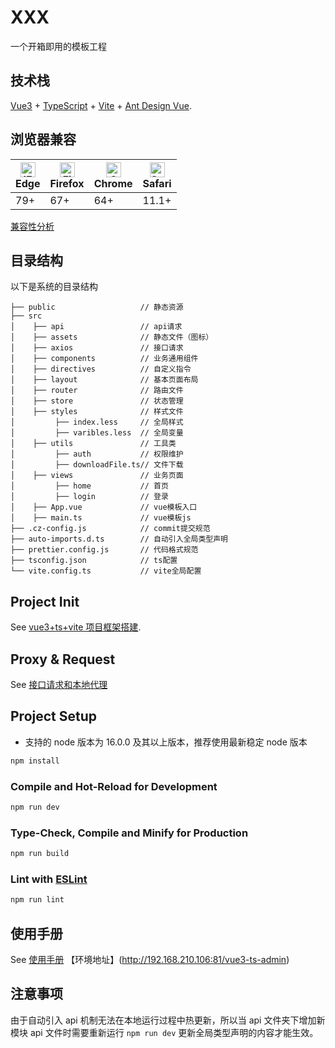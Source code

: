 # XXX

一个开箱即用的模板工程

## 技术栈

[Vue3](https://v3-migration.vuejs.org/zh/) + [TypeScript](https://www.typescriptlang.org/) + [Vite](http://www.vitejs.net/) + [Ant Design Vue](https://www.antdv.com/components/overview-cn/).

## 浏览器兼容

| [<img src="https://raw.githubusercontent.com/alrra/browser-logos/master/src/edge/edge_48x48.png" alt="IE / Edge" width="24px" height="24px" />](https://godban.github.io/browsers-support-badges/)</br>Edge | [<img src="https://raw.githubusercontent.com/alrra/browser-logos/master/src/firefox/firefox_48x48.png" alt="Firefox" width="24px" height="24px" />](https://godban.github.io/browsers-support-badges/)</br>Firefox | [<img src="https://raw.githubusercontent.com/alrra/browser-logos/master/src/chrome/chrome_48x48.png" alt="Chrome" width="24px" height="24px" />](https://godban.github.io/browsers-support-badges/)</br>Chrome | [<img src="https://raw.githubusercontent.com/alrra/browser-logos/master/src/safari/safari_48x48.png" alt="Safari" width="24px" height="24px" />](https://godban.github.io/browsers-support-badges/)</br>Safari |
| ----------------------------------------------------------------------------------------------------------------------------------------------------------------------------------------------------------- | ------------------------------------------------------------------------------------------------------------------------------------------------------------------------------------------------------------------ | -------------------------------------------------------------------------------------------------------------------------------------------------------------------------------------------------------------- | -------------------------------------------------------------------------------------------------------------------------------------------------------------------------------------------------------------- |
| 79+                                                                                                                                                                                                         | 67+                                                                                                                                                                                                                | 64+                                                                                                                                                                                                            | 11.1+                                                                                                                                                                                                          |

[兼容性分析](http://wiki.devdemo.trs.net.cn/pages/viewpage.action?pageId=45483336)

## 目录结构

以下是系统的目录结构

```
├── public                   // 静态资源
├── src
│    ├── api                 // api请求
│    ├── assets              // 静态文件（图标）
│    ├── axios               // 接口请求
│    ├── components          // 业务通用组件
│    ├── directives          // 自定义指令
│    ├── layout              // 基本页面布局
│    ├── router              // 路由文件
│    ├── store               // 状态管理
│    ├── styles              // 样式文件
│         ├── index.less     // 全局样式
│         ├── varibles.less  // 全局变量
│    ├── utils               // 工具类
│         ├── auth           // 权限维护
│         ├── downloadFile.ts// 文件下载
│    ├── views               // 业务页面
│         ├── home           // 首页
│         ├── login          // 登录
│    ├── App.vue             // vue模板入口
│    ├── main.ts             // vue模板js
├── .cz-config.js            // commit提交规范
├── auto-imports.d.ts        // 自动引入全局类型声明
├── prettier.config.js       // 代码格式规范
├── tsconfig.json            // ts配置
└── vite.config.ts           // vite全局配置
```

## Project Init

See [vue3+ts+vite 项目框架搭建](http://wiki.devdemo.trs.net.cn/pages/viewpage.action?pageId=30017511).

## Proxy & Request

See [接口请求和本地代理](http://wiki.devdemo.trs.net.cn/pages/viewpage.action?pageId=30017542)

## Project Setup

- 支持的 node 版本为 16.0.0 及其以上版本，推荐使用最新稳定 node 版本

```sh
npm install
```

### Compile and Hot-Reload for Development

```sh
npm run dev
```

### Type-Check, Compile and Minify for Production

```sh
npm run build
```

### Lint with [ESLint](https://eslint.org/)

```sh
npm run lint
```

## 使用手册

See [使用手册](http://wiki.devdemo.trs.net.cn/pages/viewpage.action?pageId=42172607)
【环境地址】(http://192.168.210.106:81/vue3-ts-admin)

## 注意事项

由于自动引入 api 机制无法在本地运行过程中热更新，所以当 api 文件夹下增加新模块 api 文件时需要重新运行 `npm run dev` 更新全局类型声明的内容才能生效。
